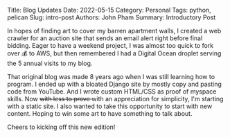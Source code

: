Title: Blog Updates
Date: 2022-05-15
Category: Personal
Tags: python, pelican
Slug: intro-post
Authors: John Pham
Summary: Introductory Post

In hopes of finding art to cover my barren apartment walls, I created a web crawler for an auction site that sends an
email alert right before final bidding. Eager to have a weekend project, I was almost too quick to fork over &#128176;
to AWS, but then remembered I had a Digital Ocean droplet serving the 5 annual visits to my blog.

That original blog was made 8 years ago when I was still learning how to program. I ended up with a bloated Django site
by mostly copy and pasting code from YouTube. And I wrote custom HTML/CSS as proof of myspace skills. Now <s> with less
to prove </s> with an appreciation for simplicity, I'm starting with a static site. I also wanted to take this
opportunity to start with new content. Hoping to win some art to have something to talk about.

Cheers to kicking off this new edition!